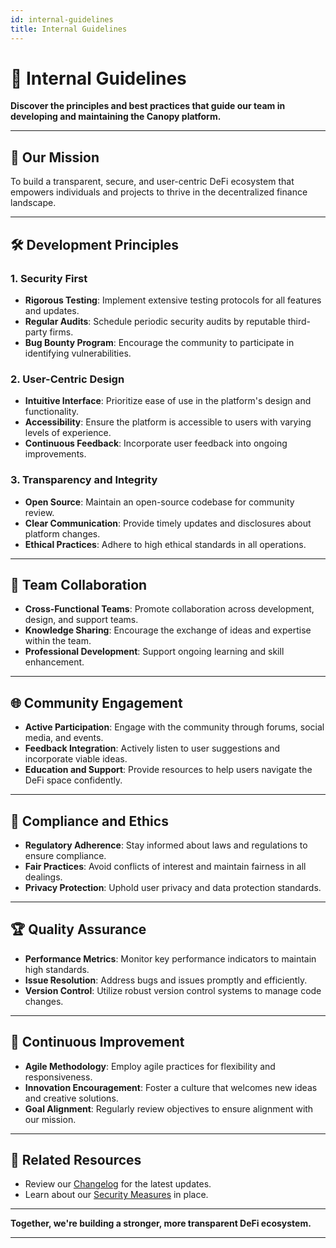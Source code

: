```yaml
---
id: internal-guidelines
title: Internal Guidelines
---
```


# 📝 Internal Guidelines

**Discover the principles and best practices that guide our team in developing and maintaining the Canopy platform.**

---

## 🎯 **Our Mission**

To build a transparent, secure, and user-centric DeFi ecosystem that empowers individuals and projects to thrive in the decentralized finance landscape.

---

## 🛠️ **Development Principles**

### **1. Security First**

- **Rigorous Testing**: Implement extensive testing protocols for all features and updates.
- **Regular Audits**: Schedule periodic security audits by reputable third-party firms.
- **Bug Bounty Program**: Encourage the community to participate in identifying vulnerabilities.

### **2. User-Centric Design**

- **Intuitive Interface**: Prioritize ease of use in the platform's design and functionality.
- **Accessibility**: Ensure the platform is accessible to users with varying levels of experience.
- **Continuous Feedback**: Incorporate user feedback into ongoing improvements.

### **3. Transparency and Integrity**

- **Open Source**: Maintain an open-source codebase for community review.
- **Clear Communication**: Provide timely updates and disclosures about platform changes.
- **Ethical Practices**: Adhere to high ethical standards in all operations.

---

## 🤝 **Team Collaboration**

- **Cross-Functional Teams**: Promote collaboration across development, design, and support teams.
- **Knowledge Sharing**: Encourage the exchange of ideas and expertise within the team.
- **Professional Development**: Support ongoing learning and skill enhancement.

---

## 🌐 **Community Engagement**

- **Active Participation**: Engage with the community through forums, social media, and events.
- **Feedback Integration**: Actively listen to user suggestions and incorporate viable ideas.
- **Education and Support**: Provide resources to help users navigate the DeFi space confidently.

---

## 📖 **Compliance and Ethics**

- **Regulatory Adherence**: Stay informed about laws and regulations to ensure compliance.
- **Fair Practices**: Avoid conflicts of interest and maintain fairness in all dealings.
- **Privacy Protection**: Uphold user privacy and data protection standards.

---

## 🏆 **Quality Assurance**

- **Performance Metrics**: Monitor key performance indicators to maintain high standards.
- **Issue Resolution**: Address bugs and issues promptly and efficiently.
- **Version Control**: Utilize robust version control systems to manage code changes.

---

## 🔄 **Continuous Improvement**

- **Agile Methodology**: Employ agile practices for flexibility and responsiveness.
- **Innovation Encouragement**: Foster a culture that welcomes new ideas and creative solutions.
- **Goal Alignment**: Regularly review objectives to ensure alignment with our mission.

---

## 📖 **Related Resources**

- Review our [Changelog](changelog.md) for the latest updates.
- Learn about our [Security Measures](../autonomous-system-aegis-contract/security-measures-and-audits.md) in place.

---

**Together, we're building a stronger, more transparent DeFi ecosystem.**

---
